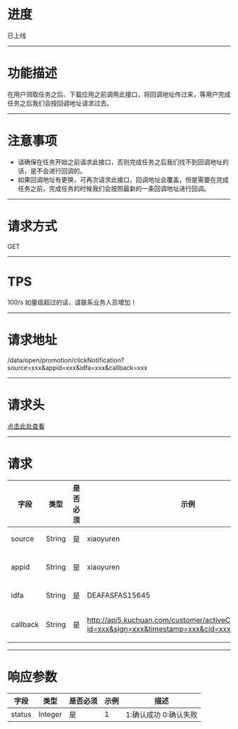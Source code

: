 # 进度
已上线

---

# 功能描述
在用户领取任务之后、下载应用之前调用此接口，将回调地址传过来，等用户完成任务之后我们会按回调地址请求过去。

---

# 注意事项
- 请确保在任务开始之前请求此接口，否则完成任务之后我们找不到回调地址的话，是不会进行回调的。
- 如果回调地址有更换，可再次请求此接口，回调地址会覆盖，但是需要在完成任务之前，完成任务的时候我们会按照最新的一条回调地址进行回调。

---

# 请求方式
GET

---

# TPS
100/s 如量级超过的话，请联系业务人员增加！

---

# 请求地址
/data/open/promotion/clickNotification?source=xxx&appid=xxx&idfa=xxx&callback=xxx

---

# 请求头
[点击此处查看](../请求头部及签名方式.md)

---

# 请求
| 字段      | 类型     | 是否必须 | 示例                                  | 描述                                 |
| -------- | ------- | ------- | ------------------------------------- | ----------------------------------- |
| source   | String  | 是      | xiaoyuren                             | 推广渠道名称                          |
| appid    | String  | 是      | xiaoyuren                             | 应用AppStore的id                     |     
| idfa     | String  | 是      | DEAFASFAS15645                        | 用户广告标识符                         |
| callback | String  | 是      | http://api5.kuchuan.com/customer/activeCallback?id=xxx&sign=xxx&timestamp=xxx&cid=xxx&customerid=xxx | 回调地址(完整地址) |

---

# 响应参数
| 字段    | 类型     | 是否必须  | 示例                 | 描述                                 |
| ------ | -------- | -------- | ------------------- | ----------------------------------- |
| status | Integer  | 是       | 1                   | 1:确认成功 0:确认失败                  |
